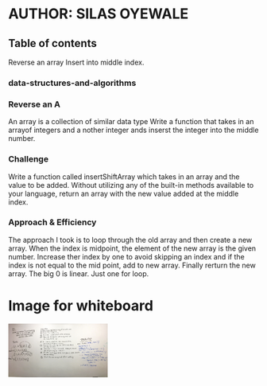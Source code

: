 
# AUTHOR: SILAS OYEWALE
## Table of contents
Reverse an array
Insert into middle index.

### data-structures-and-algorithms

### Reverse an A
<!-- Short summary or background information -->
An array is a collection of similar data type 
Write a function that takes in an arrayof integers and a nother integer ands inserst the integer into the middle number. 

### Challenge
<!-- Description of the challenge -->
Write a function called insertShiftArray which takes in an array and the value to be added. Without utilizing any of the built-in methods available to your language, return an array with the new value added at the middle index.

### Approach & Efficiency
<!-- What approach did you take? Why? What is the Big O space/time for this approach? -->
The approach I took is to loop through the old array and then create a new array. When the index is midpoint, the element of the new array is the given number. Increase ther index by one to avoid skipping an index and if the index is not equal to the mid point, add to new array. 
Finally rerturn the new array. 
The big 0 is linear. Just one for loop.

# Image for whiteboard
<img src="./assets/insert-into-middle-whiteboard.JPG"
     alt="White Board Picture"
     style="width: 200px;" />
